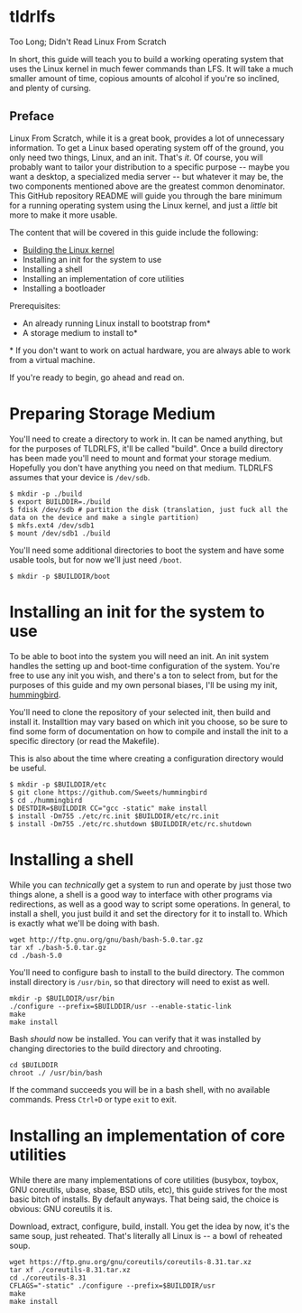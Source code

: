 # tldrlfs
Too Long; Didn't Read Linux From Scratch

In short, this guide will teach you to build a working operating system that uses the Linux kernel in much fewer commands than LFS. It will take a much smaller amount of time, copious amounts of alcohol if you're so inclined, and plenty of cursing.

## Preface
Linux From Scratch, while it is a great book, provides a lot of unnecessary information. To get a Linux based operating system off of the ground, you only need two things, Linux, and an init. That's _it_. Of course, you will probably want to tailor your distribution to a specific purpose -- maybe you want a desktop, a specialized media server -- but whatever it may be, the two components mentioned above are the greatest common denominator. This GitHub repository README will guide you through the bare minimum for a running operating system using the Linux kernel, and just a _little_ bit more to make it more usable.

The content that will be covered in this guide include the following:
- [Building the Linux kernel](https://github.com/Sweets/tldrlfs/tree/master/kernel)
- Installing an init for the system to use
- Installing a shell
- Installing an implementation of core utilities
- Installing a bootloader

Prerequisites:
- An already running Linux install to bootstrap from*
- A storage medium to install to*

\* If you don't want to work on actual hardware, you are always able to work from a virtual machine.

If you're ready to begin, go ahead and read on.

# Preparing Storage Medium

You'll need to create a directory to work in. It can be named anything, but for the purposes of TLDRLFS, it'll be called "build".
Once a build directory has been made you'll need to mount and format your storage medium. Hopefully you don't have anything you need on that medium. TLDRLFS assumes that your device is `/dev/sdb`.

```
$ mkdir -p ./build
$ export BUILDDIR=./build
$ fdisk /dev/sdb # partition the disk (translation, just fuck all the data on the device and make a single partition)
$ mkfs.ext4 /dev/sdb1
$ mount /dev/sdb1 ./build
```

You'll need some additional directories to boot the system and have some usable tools, but for now we'll just need `/boot`.

```
$ mkdir -p $BUILDDIR/boot
```

# Installing an init for the system to use

To be able to boot into the system you will need an init. An init system handles the setting up and boot-time configuration of the system. You're free to use any init you wish, and there's a ton to select from, but for the purposes of this guide and my own personal biases, I'll be using my init, [hummingbird](https://github.com/Sweets/hummingbird).

You'll need to clone the repository of your selected init, then build and install it. Installtion may vary based on which init you choose, so be sure to find some form of documentation on how to compile and install the init to a specific directory (or read the Makefile).

This is also about the time where creating a configuration directory would be useful.

```
$ mkdir -p $BUILDDIR/etc
$ git clone https://github.com/Sweets/hummingbird
$ cd ./hummingbird
$ DESTDIR=$BUILDDIR CC="gcc -static" make install
$ install -Dm755 ./etc/rc.init $BUILDDIR/etc/rc.init
$ install -Dm755 ./etc/rc.shutdown $BUILDDIR/etc/rc.shutdown
```

# Installing a shell

While you can _technically_ get a system to run and operate by just those two things alone, a shell is a good way to interface with other programs via redirections, as well as a good way to script some operations. In general, to install a shell, you just build it and set the directory for it to install to. Which is exactly what we'll be doing with bash.

```
wget http://ftp.gnu.org/gnu/bash/bash-5.0.tar.gz
tar xf ./bash-5.0.tar.gz
cd ./bash-5.0
```

You'll need to configure bash to install to the build directory. The common install directory is `/usr/bin`, so that directory will need to exist as well.

```
mkdir -p $BUILDDIR/usr/bin
./configure --prefix=$BUILDDIR/usr --enable-static-link
make
make install
```

Bash _should_ now be installed. You can verify that it was installed by changing directories to the build directory and chrooting.

```
cd $BUILDDIR
chroot ./ /usr/bin/bash
```

If the command succeeds you will be in a bash shell, with no available commands. Press `Ctrl+D` or type `exit` to exit.

# Installing an implementation of core utilities

While there are many implementations of core utilities (busybox, toybox, GNU coreutils, ubase, sbase, BSD utils, etc), this guide strives for the most basic bitch of installs. By default anyways. That being said, the choice is obvious: GNU coreutils it is.

Download, extract, configure, build, install. You get the idea by now, it's the same soup, just reheated. That's literally all Linux is -- a bowl of reheated soup.

```
wget https://ftp.gnu.org/gnu/coreutils/coreutils-8.31.tar.xz
tar xf ./coreutils-8.31.tar.xz
cd ./coreutils-8.31
CFLAGS="-static" ./configure --prefix=$BUILDDIR/usr
make
make install
```
